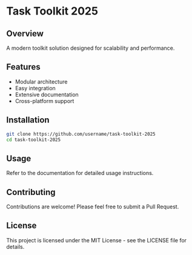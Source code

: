 # Task Toolkit 2025

## Overview
A modern toolkit solution designed for scalability and performance.

## Features
- Modular architecture
- Easy integration
- Extensive documentation
- Cross-platform support

## Installation
```bash
git clone https://github.com/username/task-toolkit-2025
cd task-toolkit-2025
```

## Usage
Refer to the documentation for detailed usage instructions.

## Contributing
Contributions are welcome! Please feel free to submit a Pull Request.

## License
This project is licensed under the MIT License - see the LICENSE file for details.